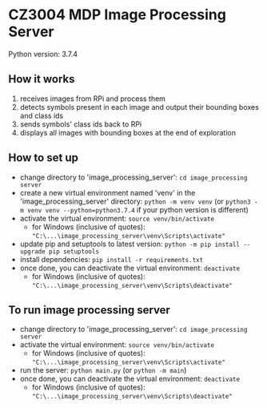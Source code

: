 # CZ3004 MDP Image Processing Server

Python version: 3.7.4

## How it works

1. receives images from RPi and process them
2. detects symbols present in each image and output their bounding boxes and class ids
3. sends symbols' class ids back to RPi
4. displays all images with bounding boxes at the end of exploration

## How to set up

- change directory to 'image_processing_server': `cd image_processing server`
- create a new virtual environment named 'venv' in the 'image_processing_server' directory: `python -m venv venv` (or `python3 -m venv venv --python=python3.7.4` if your python version is different)
- activate the virtual environment: `source venv/bin/activate`
  - for Windows (inclusive of quotes): `"C:\...\image_processing_server\venv\Scripts\activate"`
- update pip and setuptools to latest version: `python -m pip install --upgrade pip setuptools`
- install dependencies: `pip install -r requirements.txt`
- once done, you can deactivate the virtual environment: `deactivate`
  - for Windows (inclusive of quotes): `"C:\...\image_processing_server\venv\Scripts\deactivate"`

## To run image processing server

- change directory to 'image_processing_server': `cd image_processing server`
- activate the virtual environment: `source venv/bin/activate`
  - for Windows (inclusive of quotes): `"C:\...\image_processing_server\venv\Scripts\activate"`
- run the server: `python main.py` (or `python -m main`)
- once done, you can deactivate the virtual environment: `deactivate`
  - for Windows (inclusive of quotes): `"C:\...\image_processing_server\venv\Scripts\deactivate"`
